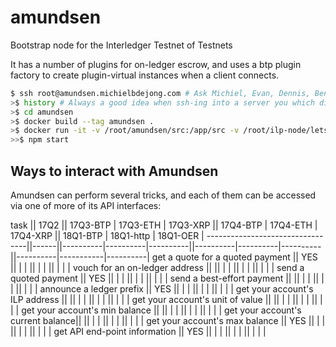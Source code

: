 # amundsen
Bootstrap node for the Interledger Testnet of Testnets

It has a number of plugins for on-ledger escrow, and uses a btp plugin factory to create
plugin-virtual instances when a client connects.

```sh
$ ssh root@amundsen.michielbdejong.com # Ask Michiel, Evan, Dennis, Ben, or Stefan for access in https://gitter.im/interledger/testnet-of-testnets
>$ history # Always a good idea when ssh-ing into a server you which didn't configure yourself! :)
>$ cd amundsen
>$ docker build --tag amundsen .
>$ docker run -it -v /root/amundsen/src:/app/src -v /root/ilp-node/letsencrypt:/root/letsencrypt --net=host amundsen /bin/bash
>>$ npm start
```

## Ways to interact with Amundsen

Amundsen can perform several tricks, and each of them can be accessed via one of more of its API interfaces:


task                             || 17Q2 || 17Q3-BTP | 17Q3-ETH | 17Q3-XRP || 17Q4-BTP | 17Q4-ETH | 17Q4-XRP || 18Q1-BTP | 18Q1-http | 18Q1-OER |
---------------------------------||------||----------|----------|----------||----------|----------|----------||----------|-----------|----------|
get a quote for a quoted payment || YES  ||          |          |          ||          |          |          ||          |           |          |
vouch for an on-ledger address   ||      ||          |          |          ||          |          |          ||          |           |          |
send a quoted payment            || YES  ||          |          |          ||          |          |          ||          |           |          |
send a best-effort payment       ||      ||          |          |          ||          |          |          ||          |           |          |
announce a ledger prefix         || YES  ||          |          |          ||          |          |          ||          |           |          |
get your account's ILP address   ||      ||          |          |          ||          |          |          ||          |           |          |
get your account's unit of value ||      ||          |          |          ||          |          |          ||          |           |          |
get your account's min balance   ||      ||          |          |          ||          |          |          ||          |           |          |
get your account's current balance||     ||          |          |          ||          |          |          ||          |           |          |
get your account's max balance   || YES  ||          |          |          ||          |          |          ||          |           |          |
get API end-point information    || YES  ||          |          |          ||          |          |          ||          |           |          |

